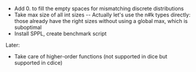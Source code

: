 - Add 0. to fill the empty spaces for mismatching discrete distributions
- Take max size of all int sizes -- Actually let's use the n#k types directly: those already have the right sizes without using a global max, which is suboptimal
- Install SPPL, create benchmark script

Later:
- Take care of higher-order functions (not supported in dice but supported in cdice)
